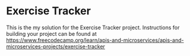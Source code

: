 # Exercise Tracker

This is the my solution for the Exercise Tracker project. Instructions for building your project can be found at https://www.freecodecamp.org/learn/apis-and-microservices/apis-and-microservices-projects/exercise-tracker
